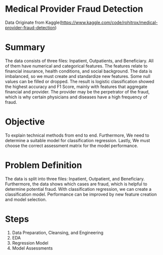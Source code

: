 # Medical Provider Fraud Detection
Data Originate from Kaggle(https://www.kaggle.com/code/rohitrox/medical-provider-fraud-detection)
# Summary
The data consists of three files: Inpatient, Outpatients, and Beneficiary. All of them have numerical and categorical features. The features relate to financial insurance, health conditions, and social background. The data is imbalanced, so we must create and standardize new features. Some null values can be filled or dropped. The result is logistic classification showed the highest accuracy and F1 Score, mainly with features that aggregate financial and provider. The provider may be the perpetrator of the fraud, which is why certain physicians and diseases have a high frequency of fraud.   

# Objective
To explain technical methods from end to end. Furthermore, We need to determine a suitable model for classification regression. Lastly, We must choose the correct assessment matrix for the model performance.

# Problem Definition
The data is split into three files: Inpatient, Outpatient, and Beneficiary. Furthermore, the data shows which cases are fraud, which is helpful to determine potential fraud. With classification regression, we can create a classification model. Performance can be improved by new feature creation and model selection. 

# Steps
1. Data Preparation, Cleansing, and Engineering
2. EDA
3. Regression Model 
4. Model Assessments
